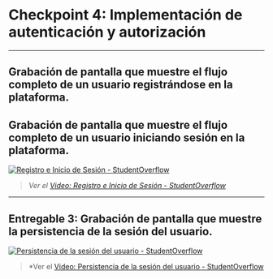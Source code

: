 # Checkpoint 4: Implementación de autenticación y autorización

---

## Grabación de pantalla que muestre el flujo completo de un usuario registrándose en la plataforma.
## Grabación de pantalla que muestre el flujo completo de un usuario iniciando sesión en la plataforma.

[![Registro e Inicio de Sesión  -  StudentOverflow](https://img.youtube.com/vi/BJj1dYDBl7w/hqdefault.jpg )](https://youtu.be/BJj1dYDBl7w )
> *Ver el [Video: Registro e Inicio de Sesión  -  StudentOverflow](https://youtu.be/BJj1dYDBl7w)*

---

## Entregable 3: Grabación de pantalla que muestre la persistencia de la sesión del usuario.

[![Persistencia de la sesión del usuario - StudentOverflow](https://img.youtube.com/vi/iQpddi7q6Y4/hqdefault.jpg )](https://youtu.be/iQpddi7q6Y4 )
> *Ver el [Video: Persistencia de la sesión del usuario - StudentOverflow](https://youtu.be/iQpddi7q6Y4)
